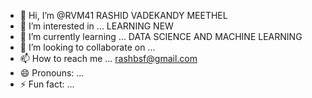 - 👋 Hi, I’m @RVM41 RASHID VADEKANDY MEETHEL
- 👀 I’m interested in ... LEARNING NEW
- 🌱 I’m currently learning ... DATA SCIENCE AND MACHINE LEARNING
- 💞️ I’m looking to collaborate on ...
- 📫 How to reach me ... rashbsf@gmail.com
- 😄 Pronouns: ...
- ⚡ Fun fact: ...

<!---
RVM41/RVM41 is a ✨ special ✨ repository because its `README.md` (this file) appears on your GitHub profile.
You can click the Preview link to take a look at your changes.
--->
